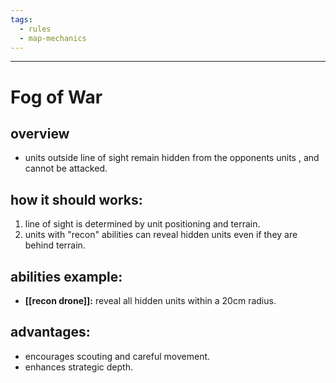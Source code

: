 ```yaml
---
tags:
  - rules
  - map-mechanics
---
```

---

# Fog of War

## overview

- units outside line of sight remain hidden from the opponents units , and cannot be attacked.

## how it should works:

1. line of sight is determined by unit positioning and terrain.
2. units with "recon" abilities can reveal hidden units even if they are behind terrain.

## abilities example:

- **[[recon drone]]:** reveal all hidden units within a 20cm radius.

## advantages:

- encourages scouting and careful movement.
- enhances strategic depth.
